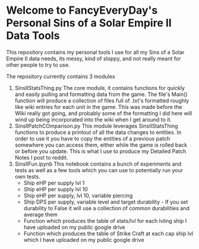# Welcome to FancyEveryDay's Personal Sins of a Solar Empire II Data Tools

This repository contains my personal tools I use for all my Sins of a Solar Empire II data needs, its messy, kind of sloppy, and not really meant for other people to try to use.

The repository currently contains 3 modules

1. SinsIIStatsThing.py
   The core module, it contains functions for quickly and easily pulling and formatting data from the game.
   The file's Main() function will produce a collection of files full of .txt's formatted roughly like wiki entries for each unit in the game.
   This was made before the WIki really got going, and probably some of the formatting I did here will wind up being incorporated into the wiki when I get around to it.
2. SinsIIPatchCOmparison.py
   This module leverages SinsIIStatsThing functions to produce a printout of all the data changes to entities.
   In order to use it you have to copy the entities of a previous patch somewhere you can access them, either while the game is rolled back or before you update.
   This is what I use to produce my Detailed Patch Notes I post to reddit.
3. SinsIIFun.ipynb
   This notebook contains a bunch of experiments and tests as well as a few tools which you can use to potentially run your own tests.
   - Ship eHP per supply lvl 1
   - Ship eHP per supply lvl 10
   - Ship eHP per supply, lvl 10, variable piercing
   - Ship  DPS per supply, variable level and target durability - If you set durability to False it will use a collection of common durabilities and average them
   - Function which produces the table of stats/lvl for each lvling ship I have uploaded on my public google drive
   - Function which produces the table of Strike Craft at each cap ship lvl which I have uploaded on my public google drive 
     
